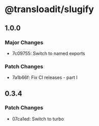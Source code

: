 # @transloadit/slugify

## 1.0.0

### Major Changes

- 7c09755: Switch to named exports

### Patch Changes

- 7a1b66f: Fix CI releases - part I

## 0.3.4

### Patch Changes

- 07ca1ed: Switch to turbo
